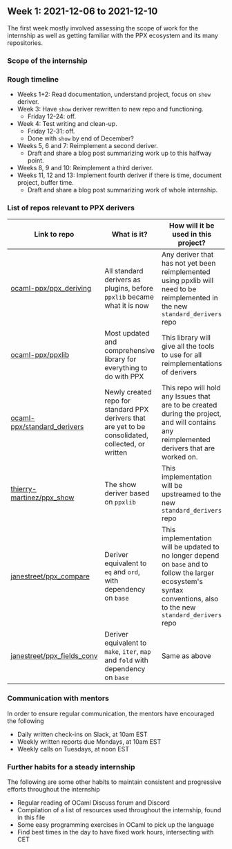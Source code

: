 ## Week 1: 2021-12-06 to 2021-12-10

The first week mostly involved assessing the scope of work for the internship as well as getting familiar with the PPX ecosystem and its many repositories.

### Scope of the internship


### Rough timeline
- Weeks 1+2: Read documentation,  understand project, focus on `show` deriver.
- Week 3:  Have `show` deriver rewritten to new repo and functioning.
    - Friday 12-24: off.
- Week 4:  Test writing and clean-up.
    - Friday 12-31: off.
    - Done with `show` by end of December?
- Weeks 5, 6 and 7: Reimplement a second deriver.
    - Draft and share a blog post summarizing work up to this halfway point.
- Weeks 8, 9 and 10: Reimplement a third deriver.
- Weeks 11, 12 and 13: Implement fourth deriver if there is time, document project, buffer time.
    - Draft and share a blog post summarizing work of whole internship.

### List of repos relevant to PPX derivers
| Link to repo  | What is it?  | How will it be used in this project?  |
| ------------ | ------------ | ------------ |
| [ocaml-ppx/ppx_deriving](https://github.com/ocaml-ppx/ppx_deriving "ocaml-ppx/ppx_deriving") | All standard derivers as plugins, before `ppxlib` became what it is now | Any deriver that has not yet been reimplemented using ppxlib will need to be reimplemented in the new `standard_derivers` repo |
| [ocaml-ppx/ppxlib](https://github.com/ocaml-ppx/ppxlib "ocaml-ppx/ppxlib") | Most updated and comprehensive library for everything to do with PPX  | This library will give all the tools to use for all reimplementations of derivers |
| [ocaml-ppx/standard_derivers](https://github.com/ocaml-ppx/standard_derivers "ocaml-ppx/standard_derivers") | Newly created repo for standard PPX derivers that are yet to be consolidated, collected, or written | This repo will hold any Issues that are to be created during the project, and will contains any reimplemented derivers that are worked on. |
| [thierry-martinez/ppx_show](https://github.com/thierry-martinez/ppx_show "thierry-martinez/ppx_show") | The show deriver based on `ppxlib`| This implementation will be upstreamed to the new `standard_derivers` repo |
| [janestreet/ppx_compare](https://github.com/janestreet/ppx_compare "janestreet/ppx_compare") | Deriver equivalent to `eq` and `ord`, with dependency on `base` | This implementation will be updated to no longer depend on `base` and to follow the larger ecosystem's syntax conventions, also to the new `standard_derivers` repo |
| [janestreet/ppx_fields_conv](https://github.com/janestreet/ppx_fields_conv "janestreet/ppx_fields_conv") | Deriver equivalent to `make`, `iter`, `map` and `fold` with dependency on `base` | Same as above |

### Communication with mentors
 In order to ensure regular communication,  the mentors have encouraged the following
- Daily written check-ins on Slack, at 10am EST
- Weekly written reports due Mondays, at 10am EST
- Weekly calls on Tuesdays, at noon EST

### Further habits for a steady internship
The following are some other habits to maintain consistent and progressive efforts throughout the internship
- Regular reading of OCaml Discuss forum and Discord
- Compilation of a list of resources used throughout the internship, found in this file
- Some easy programming exercises in OCaml to pick up the language
- Find best times in the day to have fixed work hours, intersecting with CET
